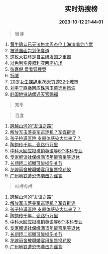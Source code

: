<div align="center"><h2>实时热搜榜</h2><h4>2023-10-12 21:44:01</h4></div>

> 微博  

1. [黄牛确认已无法售卖周杰伦上海演唱会门票](https://s.weibo.com/weibo?q=%23%E9%BB%84%E7%89%9B%E7%A1%AE%E8%AE%A4%E5%B7%B2%E6%97%A0%E6%B3%95%E5%94%AE%E5%8D%96%E5%91%A8%E6%9D%B0%E4%BC%A6%E4%B8%8A%E6%B5%B7%E6%BC%94%E5%94%B1%E4%BC%9A%E9%97%A8%E7%A5%A8%23&t=31&band_rank=1&Refer=top)<br />
2. [被德国面包划伤食道](https://s.weibo.com/weibo?q=%23%E8%A2%AB%E5%BE%B7%E5%9B%BD%E9%9D%A2%E5%8C%85%E5%88%92%E4%BC%A4%E9%A3%9F%E9%81%93%23&t=31&band_rank=2&Refer=top)<br />
3. [这枚大铁环是自主研发国之重器](https://s.weibo.com/weibo?q=%23%E8%BF%99%E6%9E%9A%E5%A4%A7%E9%93%81%E7%8E%AF%E6%98%AF%E8%87%AA%E4%B8%BB%E7%A0%94%E5%8F%91%E5%9B%BD%E4%B9%8B%E9%87%8D%E5%99%A8%23&t=31&band_rank=3&Refer=top)<br />
4. [以色列空袭叙利亚两座机场](https://s.weibo.com/weibo?q=%23%E4%BB%A5%E8%89%B2%E5%88%97%E7%A9%BA%E8%A2%AD%E5%8F%99%E5%88%A9%E4%BA%9A%E4%B8%A4%E5%BA%A7%E6%9C%BA%E5%9C%BA%23&t=31&band_rank=4&Refer=top)<br />
5. [张嘉倪 爱看狐狸哭](https://s.weibo.com/weibo?q=%E5%BC%A0%E5%98%89%E5%80%AA%20%E7%88%B1%E7%9C%8B%E7%8B%90%E7%8B%B8%E5%93%AD&t=31&band_rank=5&Refer=top)<br />
6. [折腰](https://s.weibo.com/weibo?q=%E6%8A%98%E8%85%B0&t=31&band_rank=6&Refer=top)<br />
7. [20岁女生裸辞用76天穷游22个城市](https://s.weibo.com/weibo?q=%2320%E5%B2%81%E5%A5%B3%E7%94%9F%E8%A3%B8%E8%BE%9E%E7%94%A876%E5%A4%A9%E7%A9%B7%E6%B8%B822%E4%B8%AA%E5%9F%8E%E5%B8%82%23&t=31&band_rank=7&Refer=top)<br />
8. [刘宇宁直播回应珠帘玉幕选角风波](https://s.weibo.com/weibo?q=%23%E5%88%98%E5%AE%87%E5%AE%81%E7%9B%B4%E6%92%AD%E5%9B%9E%E5%BA%94%E7%8F%A0%E5%B8%98%E7%8E%89%E5%B9%95%E9%80%89%E8%A7%92%E9%A3%8E%E6%B3%A2%23&t=31&band_rank=8&Refer=top)<br />
9. [韩国地铁站偶遇天官赐福](https://s.weibo.com/weibo?q=%23%E9%9F%A9%E5%9B%BD%E5%9C%B0%E9%93%81%E7%AB%99%E5%81%B6%E9%81%87%E5%A4%A9%E5%AE%98%E8%B5%90%E7%A6%8F%23&t=31&band_rank=9&Refer=top)<br />

> 知乎  


> 百度  

1. [跨越山河的“友谊之路”](https://www.baidu.com/s?wd=%E8%B7%A8%E8%B6%8A%E5%B1%B1%E6%B2%B3%E7%9A%84%E2%80%9C%E5%8F%8B%E8%B0%8A%E4%B9%8B%E8%B7%AF%E2%80%9D&sa=fyb_news&rsv_dl=fyb_news)<br />
2. [解放军击落美军巡逻机？军媒辟谣](https://www.baidu.com/s?wd=%E8%A7%A3%E6%94%BE%E5%86%9B%E5%87%BB%E8%90%BD%E7%BE%8E%E5%86%9B%E5%B7%A1%E9%80%BB%E6%9C%BA%EF%BC%9F%E5%86%9B%E5%AA%92%E8%BE%9F%E8%B0%A3&sa=fyb_news&rsv_dl=fyb_news)<br />
3. [孩子挤满医院 支原体感染大年来了？](https://www.baidu.com/s?wd=%E5%AD%A9%E5%AD%90%E6%8C%A4%E6%BB%A1%E5%8C%BB%E9%99%A2+%E6%94%AF%E5%8E%9F%E4%BD%93%E6%84%9F%E6%9F%93%E5%A4%A7%E5%B9%B4%E6%9D%A5%E4%BA%86%EF%BC%9F&sa=fyb_news&rsv_dl=fyb_news)<br />
4. [陶韵传千年，瓷路行万里](https://www.baidu.com/s?wd=%E9%99%B6%E9%9F%B5%E4%BC%A0%E5%8D%83%E5%B9%B4%EF%BC%8C%E7%93%B7%E8%B7%AF%E8%A1%8C%E4%B8%87%E9%87%8C&sa=fyb_news&rsv_dl=fyb_news)<br />
5. [中科大回应拟撤销英语等6个本科专业](https://www.baidu.com/s?wd=%E4%B8%AD%E7%A7%91%E5%A4%A7%E5%9B%9E%E5%BA%94%E6%8B%9F%E6%92%A4%E9%94%80%E8%8B%B1%E8%AF%AD%E7%AD%896%E4%B8%AA%E6%9C%AC%E7%A7%91%E4%B8%93%E4%B8%9A&sa=fyb_news&rsv_dl=fyb_news)<br />
6. [专家解读社保缴满15年能否坐等退休](https://www.baidu.com/s?wd=%E4%B8%93%E5%AE%B6%E8%A7%A3%E8%AF%BB%E7%A4%BE%E4%BF%9D%E7%BC%B4%E6%BB%A115%E5%B9%B4%E8%83%BD%E5%90%A6%E5%9D%90%E7%AD%89%E9%80%80%E4%BC%91&sa=fyb_news&rsv_dl=fyb_news)<br />
7. [长期跷二郎腿可能损伤关节](https://www.baidu.com/s?wd=%E9%95%BF%E6%9C%9F%E8%B7%B7%E4%BA%8C%E9%83%8E%E8%85%BF%E5%8F%AF%E8%83%BD%E6%8D%9F%E4%BC%A4%E5%85%B3%E8%8A%82&sa=fyb_news&rsv_dl=fyb_news)<br />
8. [花嫁丽舍被曝婚宴用鱼唇换花胶](https://www.baidu.com/s?wd=%E8%8A%B1%E5%AB%81%E4%B8%BD%E8%88%8D%E8%A2%AB%E6%9B%9D%E5%A9%9A%E5%AE%B4%E7%94%A8%E9%B1%BC%E5%94%87%E6%8D%A2%E8%8A%B1%E8%83%B6&sa=fyb_news&rsv_dl=fyb_news)<br />
9. [广州地铁遭恐怖袭击为谣言](https://www.baidu.com/s?wd=%E5%B9%BF%E5%B7%9E%E5%9C%B0%E9%93%81%E9%81%AD%E6%81%90%E6%80%96%E8%A2%AD%E5%87%BB%E4%B8%BA%E8%B0%A3%E8%A8%80&sa=fyb_news&rsv_dl=fyb_news)<br />

> 哔哩哔哩  

1. [跨越山河的“友谊之路”](https://www.baidu.com/s?wd=%E8%B7%A8%E8%B6%8A%E5%B1%B1%E6%B2%B3%E7%9A%84%E2%80%9C%E5%8F%8B%E8%B0%8A%E4%B9%8B%E8%B7%AF%E2%80%9D&sa=fyb_news&rsv_dl=fyb_news)<br />
2. [解放军击落美军巡逻机？军媒辟谣](https://www.baidu.com/s?wd=%E8%A7%A3%E6%94%BE%E5%86%9B%E5%87%BB%E8%90%BD%E7%BE%8E%E5%86%9B%E5%B7%A1%E9%80%BB%E6%9C%BA%EF%BC%9F%E5%86%9B%E5%AA%92%E8%BE%9F%E8%B0%A3&sa=fyb_news&rsv_dl=fyb_news)<br />
3. [孩子挤满医院 支原体感染大年来了？](https://www.baidu.com/s?wd=%E5%AD%A9%E5%AD%90%E6%8C%A4%E6%BB%A1%E5%8C%BB%E9%99%A2+%E6%94%AF%E5%8E%9F%E4%BD%93%E6%84%9F%E6%9F%93%E5%A4%A7%E5%B9%B4%E6%9D%A5%E4%BA%86%EF%BC%9F&sa=fyb_news&rsv_dl=fyb_news)<br />
4. [陶韵传千年，瓷路行万里](https://www.baidu.com/s?wd=%E9%99%B6%E9%9F%B5%E4%BC%A0%E5%8D%83%E5%B9%B4%EF%BC%8C%E7%93%B7%E8%B7%AF%E8%A1%8C%E4%B8%87%E9%87%8C&sa=fyb_news&rsv_dl=fyb_news)<br />
5. [中科大回应拟撤销英语等6个本科专业](https://www.baidu.com/s?wd=%E4%B8%AD%E7%A7%91%E5%A4%A7%E5%9B%9E%E5%BA%94%E6%8B%9F%E6%92%A4%E9%94%80%E8%8B%B1%E8%AF%AD%E7%AD%896%E4%B8%AA%E6%9C%AC%E7%A7%91%E4%B8%93%E4%B8%9A&sa=fyb_news&rsv_dl=fyb_news)<br />
6. [专家解读社保缴满15年能否坐等退休](https://www.baidu.com/s?wd=%E4%B8%93%E5%AE%B6%E8%A7%A3%E8%AF%BB%E7%A4%BE%E4%BF%9D%E7%BC%B4%E6%BB%A115%E5%B9%B4%E8%83%BD%E5%90%A6%E5%9D%90%E7%AD%89%E9%80%80%E4%BC%91&sa=fyb_news&rsv_dl=fyb_news)<br />
7. [长期跷二郎腿可能损伤关节](https://www.baidu.com/s?wd=%E9%95%BF%E6%9C%9F%E8%B7%B7%E4%BA%8C%E9%83%8E%E8%85%BF%E5%8F%AF%E8%83%BD%E6%8D%9F%E4%BC%A4%E5%85%B3%E8%8A%82&sa=fyb_news&rsv_dl=fyb_news)<br />
8. [花嫁丽舍被曝婚宴用鱼唇换花胶](https://www.baidu.com/s?wd=%E8%8A%B1%E5%AB%81%E4%B8%BD%E8%88%8D%E8%A2%AB%E6%9B%9D%E5%A9%9A%E5%AE%B4%E7%94%A8%E9%B1%BC%E5%94%87%E6%8D%A2%E8%8A%B1%E8%83%B6&sa=fyb_news&rsv_dl=fyb_news)<br />
9. [广州地铁遭恐怖袭击为谣言](https://www.baidu.com/s?wd=%E5%B9%BF%E5%B7%9E%E5%9C%B0%E9%93%81%E9%81%AD%E6%81%90%E6%80%96%E8%A2%AD%E5%87%BB%E4%B8%BA%E8%B0%A3%E8%A8%80&sa=fyb_news&rsv_dl=fyb_news)<br />
